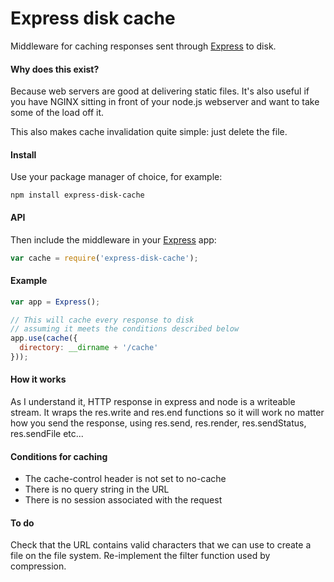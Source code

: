 # Express disk cache

Middleware for caching responses sent through [Express](http://expressjs.com/) to disk.

#### Why does this exist?

Because web servers are good at delivering static files. It's also useful if you have NGINX sitting in front of your node.js webserver and want to take some of the load off it.

This also makes cache invalidation quite simple: just delete the file.

#### Install

Use your package manager of choice, for example:

```
npm install express-disk-cache
```

#### API

Then include the middleware in your [Express](http://expressjs.com/) app:

```javascript
var cache = require('express-disk-cache');
```

#### Example

```javascript
var app = Express();

// This will cache every response to disk
// assuming it meets the conditions described below
app.use(cache({
  directory: __dirname + '/cache'
}));
```

#### How it works

As I understand it, HTTP response in express and node is a writeable stream. It wraps the res.write and res.end functions so it will work no matter how you send the response, using res.send, res.render, res.sendStatus, res.sendFile etc...

#### Conditions for caching

- The cache-control header is not set to no-cache
- There is no query string in the URL
- There is no session associated with the request

#### To do

Check that the URL contains valid characters that we can use to create a file on the file system.
Re-implement the filter function used by compression.
